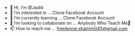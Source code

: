 - 👋 Hi, I’m @Jadid
- 👀 I’m interested in ... Clone Facebook Account
- 🌱 I’m currently learning ... Clone Facebook Account
- 💞️ I’m looking to collaborate on ... Anybody Who Teach Me💝
- 📫 How to reach me ... freelancer.shamim045@gmail.com

<!---
ShaMim1431/ShaMim1431 is a ✨ special ✨ repository because its `README.md` (this file) appears on your GitHub profile.
You can click the Preview link to take a look at your changes.
--->
